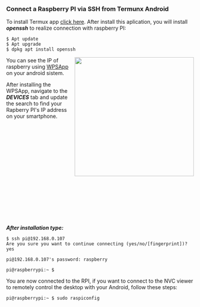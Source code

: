 ### Connect a Raspberry PI via SSH from Termunx Android

To install Termux app  <a href="https://termux.com/" target="_blank" title="HTML Tutorials">click here</a>.
After install this aplication, you will install ***openssh*** to realize connection with raspberry PI:
```terminal
$ Apt update
$ Apt upgrade
$ dpkg apt install openssh
```
<p > 
<img align="right" src="https://raw.githubusercontent.com/horberlan/curiculo/main/WPSApp.png?token=ALEU6A2DMEGH7RBETBURFFTAB3P4Q" width="320" height="">
</p>

You can see the IP of raspberry using  <a href="https://play.google.com/store/apps/details?id=com.themausoft.wpsapp&hl=en&gl=US" target="_blank" title="HTML Tutorials">WPSApp</a> on your android sistem.


After installing the WPSApp, navigate to the  ***DEVICES*** tab and update the search to find your Rapberry PI's IP address on your smartphone.





<br><br><br><br><br><br><br><br><br><br><br><br><br><br><br>



***After installation type:***

```terminal
$ ssh pi@192.168.0.107
Are you sure you want to continue connecting (yes/no/[fingerprint])? yes

pi@192.168.0.107's password: raspberry

pi@raspberrypi:~ $
```
You are now connected to the RPI, if you want to connect to the NVC viewer to remotely control the desktop with your Android, follow these steps:
```
pi@raspberrypi:~ $ sudo raspiconfig
```
